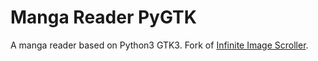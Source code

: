 # Manga Reader PyGTK
A manga reader based on Python3 GTK3. Fork of [Infinite Image Scroller](https://github.com/mk-fg/infinite-image-scroller).
